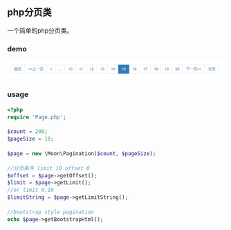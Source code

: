 ## php分页类

一个简单的php分页类。

### demo
![avatar](./20180612140806.png)

### usage
```php
<?php
require 'Page.php';

$count = 200;
$pageSize = 10;

$page = new \Moon\Pagination($count, $pageSize);

//分页条件 limit 10 offset 0
$offset = $page->getOffset();
$limit = $page->getLimit();
//or limit 0,10
$limitString = $page->getLimitString();

//bootstrap style pagination
echo $page->getBootstrapHtml();
```